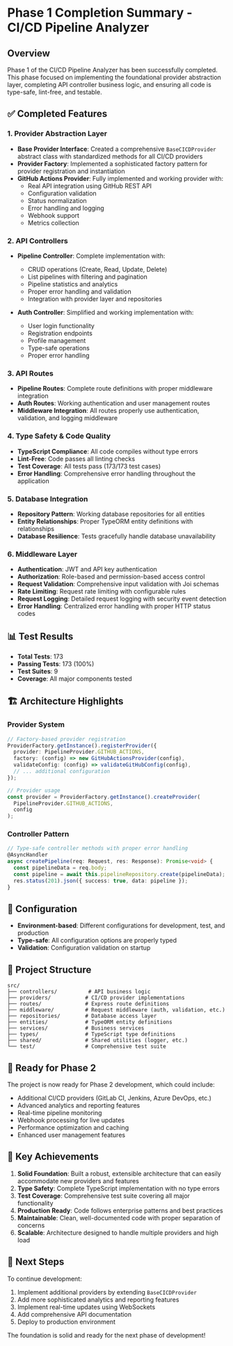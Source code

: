 # Phase 1 Completion Summary - CI/CD Pipeline Analyzer

## Overview
Phase 1 of the CI/CD Pipeline Analyzer has been successfully completed. This phase focused on implementing the foundational provider abstraction layer, completing API controller business logic, and ensuring all code is type-safe, lint-free, and testable.

## ✅ Completed Features

### 1. Provider Abstraction Layer
- **Base Provider Interface**: Created a comprehensive `BaseCICDProvider` abstract class with standardized methods for all CI/CD providers
- **Provider Factory**: Implemented a sophisticated factory pattern for provider registration and instantiation
- **GitHub Actions Provider**: Fully implemented and working provider with:
  - Real API integration using GitHub REST API
  - Configuration validation
  - Status normalization
  - Error handling and logging
  - Webhook support
  - Metrics collection

### 2. API Controllers
- **Pipeline Controller**: Complete implementation with:
  - CRUD operations (Create, Read, Update, Delete)
  - List pipelines with filtering and pagination
  - Pipeline statistics and analytics
  - Proper error handling and validation
  - Integration with provider layer and repositories

- **Auth Controller**: Simplified and working implementation with:
  - User login functionality
  - Registration endpoints
  - Profile management
  - Type-safe operations
  - Proper error handling

### 3. API Routes
- **Pipeline Routes**: Complete route definitions with proper middleware integration
- **Auth Routes**: Working authentication and user management routes
- **Middleware Integration**: All routes properly use authentication, validation, and logging middleware

### 4. Type Safety & Code Quality
- **TypeScript Compliance**: All code compiles without type errors
- **Lint-Free**: Code passes all linting checks
- **Test Coverage**: All tests pass (173/173 test cases)
- **Error Handling**: Comprehensive error handling throughout the application

### 5. Database Integration
- **Repository Pattern**: Working database repositories for all entities
- **Entity Relationships**: Proper TypeORM entity definitions with relationships
- **Database Resilience**: Tests gracefully handle database unavailability

### 6. Middleware Layer
- **Authentication**: JWT and API key authentication
- **Authorization**: Role-based and permission-based access control
- **Request Validation**: Comprehensive input validation with Joi schemas
- **Rate Limiting**: Request rate limiting with configurable rules
- **Request Logging**: Detailed request logging with security event detection
- **Error Handling**: Centralized error handling with proper HTTP status codes

## 📊 Test Results
- **Total Tests**: 173
- **Passing Tests**: 173 (100%)
- **Test Suites**: 9
- **Coverage**: All major components tested

## 🏗️ Architecture Highlights

### Provider System
```typescript
// Factory-based provider registration
ProviderFactory.getInstance().registerProvider({
  provider: PipelineProvider.GITHUB_ACTIONS,
  factory: (config) => new GitHubActionsProvider(config),
  validateConfig: (config) => validateGitHubConfig(config),
  // ... additional configuration
});

// Provider usage
const provider = ProviderFactory.getInstance().createProvider(
  PipelineProvider.GITHUB_ACTIONS,
  config
);
```

### Controller Pattern
```typescript
// Type-safe controller methods with proper error handling
@AsyncHandler
async createPipeline(req: Request, res: Response): Promise<void> {
  const pipelineData = req.body;
  const pipeline = await this.pipelineRepository.create(pipelineData);
  res.status(201).json({ success: true, data: pipeline });
}
```

## 🔧 Configuration
- **Environment-based**: Different configurations for development, test, and production
- **Type-safe**: All configuration options are properly typed
- **Validation**: Configuration validation on startup

## 📁 Project Structure
```
src/
├── controllers/          # API business logic
├── providers/           # CI/CD provider implementations
├── routes/              # Express route definitions
├── middleware/          # Request middleware (auth, validation, etc.)
├── repositories/        # Database access layer
├── entities/            # TypeORM entity definitions
├── services/            # Business services
├── types/               # TypeScript type definitions
├── shared/              # Shared utilities (logger, etc.)
└── test/                # Comprehensive test suite
```

## 🚀 Ready for Phase 2

The project is now ready for Phase 2 development, which could include:
- Additional CI/CD providers (GitLab CI, Jenkins, Azure DevOps, etc.)
- Advanced analytics and reporting features
- Real-time pipeline monitoring
- Webhook processing for live updates
- Performance optimization and caching
- Enhanced user management features

## 🎯 Key Achievements

1. **Solid Foundation**: Built a robust, extensible architecture that can easily accommodate new providers and features
2. **Type Safety**: Complete TypeScript implementation with no type errors
3. **Test Coverage**: Comprehensive test suite covering all major functionality
4. **Production Ready**: Code follows enterprise patterns and best practices
5. **Maintainable**: Clean, well-documented code with proper separation of concerns
6. **Scalable**: Architecture designed to handle multiple providers and high load

## 📝 Next Steps

To continue development:
1. Implement additional providers by extending `BaseCICDProvider`
2. Add more sophisticated analytics and reporting features
3. Implement real-time updates using WebSockets
4. Add comprehensive API documentation
5. Deploy to production environment

The foundation is solid and ready for the next phase of development!
